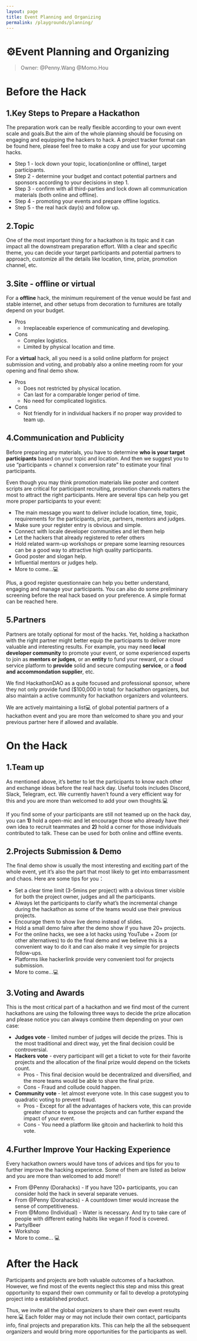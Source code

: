 ```yaml
---
layout: page
title: Event Planning and Organizing
permalink: /playgrounds/planning/
---
```


# ⚙️Event Planning and Organizing
> Owner: @Penny.Wang @Momo.Hou

# Before the Hack

## 1.Key Steps to Prepare a Hackathon

The preparation work can be really flexible according to your own event scale and goals.But the aim of the whole planning should be focusing on engaging and equipping the hackers to hack. A project tracker format can be found here, please feel free to make a copy and use for your upcoming hacks.

- Step 1  - lock down your topic, location(online or offline), target participants.
- Step 2 - determine your budget and contact potential partners and sponsors according to your decisions in step 1.
- Step 3 - confirm with all third-parties and lock down all communication materials (both online and offline).
- Step 4 - promoting your events and prepare offline logstics.
- Step 5 - the real hack day(s) and follow up.


## 2.Topic

One of the most important thing for a hackathon is its topic and it can impact all the downstream preparation effort. With a clear and specific theme, you can decide your target participants and potential partners to approach, customize all the details like location, time, prize, promotion channel, etc. 


## 3.Site - offline or virtual

For a **offline** hack, the minimum requirement of the venue would be fast and stable internet, and other setups from decoration to furnitures are totally depend on your budget. 

- Pros
    - Irreplaceable experience of communicating and developing.
- Cons
    - Complex logistics.
    - Limited by physical location and time.

For a **virtual** hack, all you need is a solid online platform for project submission and voting, and probably also a online meeting room for your opening and final demo show.

- Pros
    - Does not restricted by physical location.
    - Can last for a comparable longer period of time.
    - No need for complicated logistics.
- Cons
    - Not friendly for in individual hackers if no proper way provided to team up.
    

## 4.Communication and Publicity

Before preparing any materials, you have to determine **who is your target participants** based on your topic and location. And then we suggest you to use “participants = channel x conversion rate” to estimate your final participants. 

Even though you may think promotion materials like poster and content scripts are critical for participant recruiting, promotion channels matters the most to attract the right participants. Here are several tips can help you get more proper participants to your event:

- The main message you want to deliver include location, time, topic, requirements for the participants, prize, partners, mentors and judges.
- Make sure your register entry is obvious and simple.
- Connect with locale developer communities and let them help
- Let the hackers that already registered to refer others
- Hold related warm-up workshops or prepare some learning resources can be a good way to attractive high quality participants.
- Good poster and slogan help.
- Influential mentors or judges help.
- More to come...💻

Plus, a good register questionnaire can help you better understand, engaging and manage your participants. You can also do some preliminary screening before the real hack based on your preference. A simple format can be reached here.


## 5.Partners

Partners are totally optional for most of the hacks. Yet, holding a hackathon with the right partner might better equip the participants to deliver more valuable and interesting results. For example, you may need **local developer community** to promote your event, or some experienced experts to join as **mentors or judges**, or an **entity** to fund your reward, or a cloud service platform to **provide** solid and secure computing **service**, or a **food and accommondation supplier**, etc. 

We find HackathonDAO as a quite focused and professional sponsor, where they not only provide fund ($100,000 in total) for hackathon organizers, but also maintain a active community for hackathon organizers and volunteers. 

We are actively maintaining a list💻 of global potential partners of a hackathon event and you are more than welcomed to share you and your previous partner here if allowed and available.


# On the Hack

## 1.Team up

As mentioned above, it’s better to let the participants to know each other and exchange ideas before the real hack day. Useful tools includes Discord, Slack, Telegram, ect. We currently haven’t found a very efficient way for this and you are more than welcomed to add your own thoughts.💻

If you find some of your participants are still not teamed up on the hack day, you can **1)** hold a open-mic and let encourage those who already have their own idea to recruit teammates and **2)** hold a corner for those individuals contributed to talk. These can be used for both online and offline events. 

 
## 2.Projects Submission & Demo

The final demo show is usually the most interesting and exciting part of the whole event, yet it’s also the part that most likely to get into embarrassment and chaos. Here are some tips for you：

- Set a clear time limit (3-5mins per project) with a obvious timer visible for both the project owner, judges and all the participants.
- Always let the participants to clarify what’s the incremental change during the hackathon as some of the teams would use their previous projects.
- Encourage them to show live demo instead of slides.
- Hold a small demo faire after the demo show if you have 20+ projects.
- For the online hacks, we see a lot hacks using YouTube + Zoom (or other alternatives) to do the final demo and we believe this is a convenient way to do it and can also make it vey simple for projects follow-ups.
- Platforms like hackerlink provide very convenient tool for projects submission.
- More to come...💻


## 3.Voting and Awards

This is the most critical part of a hackathon and we find most of the current hackathons are using the following three ways to decide the prize allocation and please notice you can always combine them depending on your own case:

- **Judges vote** - limited number of judges will decide the prizes. This is the most traditional and direct way, yet the final decision could be controversial.
- **Hackers vote** - every participant will get a ticket to vote for their favorite projects and the allocation of the final prize would depend on the tickets count.
    - Pros - This final decision would be decentralized and diversified, and the more teams would be able to share the final prize.
    - Cons - Fraud and collude could happen.
- **Community vote** - let almost everyone vote. In this case suggest you to quadratic voting to prevent fraud.
    - Pros - Except for all the advantages of hackers vote, this can provide greater chance to expose the projects and can further expand the impact of your event.
    - Cons - You need a platform like gitcoin and hackerlink to hold this vote.


## 4.Further Improve Your Hacking Experience

Every hackathon owners would have tons of advices and tips for you to further improve the hacking experience. Some of them are listed as below and you are more than welcomed to add more!!

- From @Penny (Dorahacks) - If you have 120+ participants, you can consider hold the hack in several separate venues.
- From @Penny (Dorahacks) - A countdown timer would increase the sense of competitiveness.
- From @Momo (Individual) - Water is necessary. And try to take care of people with different eating habits like vegan if food is covered.
- Party/Beer
- Workshop
- More to come... 💻


# After the Hack

Participants and projects are both valuable outcomes of a hackathon. However, we find most of the events neglect this step and miss this great opportunity to expand their own community or fail to develop a prototyping project into a established product. 

Thus, we invite all the global organizers to share their own event results here.💻 Each folder may or may not include their own contact, participants info, final projects and preparation kits. This can help the all the sebsequent organizers and would bring more opportunities for the  participants as well.
